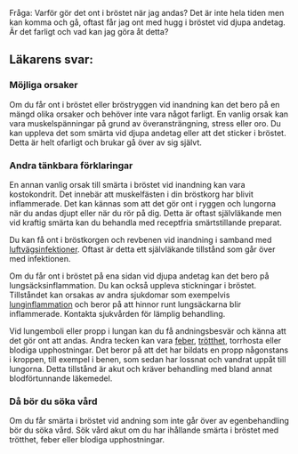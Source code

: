 Fråga: Varför gör det ont i bröstet när jag andas? Det är inte hela tiden men kan komma och gå, oftast får jag ont med hugg i bröstet vid djupa andetag. Är det farligt och vad kan jag göra åt detta?

Läkarens svar:
--------------

### Möjliga orsaker

Om du får ont i bröstet eller bröstryggen vid inandning kan det bero på en mängd olika orsaker och behöver inte vara något farligt. En vanlig orsak kan vara muskelspänningar på grund av överansträngning, stress eller oro. Du kan uppleva det som smärta vid djupa andetag eller att det sticker i bröstet. Detta är helt ofarligt och brukar gå över av sig självt.

### Andra tänkbara förklaringar

En annan vanlig orsak till smärta i bröstet vid inandning kan vara kostokondrit. Det innebär att muskelfästen i din bröstkorg har blivit inflammerade. Det kan kännas som att det gör ont i ryggen och lungorna när du andas djupt eller när du rör på dig. Detta är oftast självläkande men vid kraftig smärta kan du behandla med receptfria smärtstillande preparat.

Du kan få ont i bröstkorgen och revbenen vid inandning i samband med [luftvägsinfektioner](https://www.kry.se/fakta/luftvagsinfektioner/ "luftvagsinfektioner"). Oftast är detta ett självläkande tillstånd som går över med infektionen.

Om du får ont i bröstet på ena sidan vid djupa andetag kan det bero på lungsäcksinflammation. Du kan också uppleva stickningar i bröstet. Tillståndet kan orsakas av andra sjukdomar som exempelvis [lunginflammation](https://www.kry.se/fakta/lunginflammation/ "lunginflammation") och beror på att hinnor runt lungsäckarna blir inflammerade. Kontakta sjukvården för lämplig behandling.

Vid lungemboli eller propp i lungan kan du få andningsbesvär och känna att det gör ont att andas. Andra tecken kan vara [feber](https://www.kry.se/fakta/feber/ "feber"), [trötthet](https://www.kry.se/fakta/trotthet/ "trotthet"), torrhosta eller blodiga upphostningar. Det beror på att det har bildats en propp någonstans i kroppen, till exempel i benen, som sedan har lossnat och vandrat uppåt till lungorna. Detta tillstånd är akut och kräver behandling med bland annat blodförtunnande läkemedel.

### Då bör du söka vård

Om du får smärta i bröstet vid andning som inte går över av egenbehandling bör du söka vård. Sök vård akut om du har ihållande smärta i bröstet med trötthet, feber eller blodiga upphostningar.